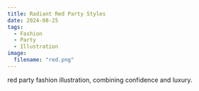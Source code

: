 ```yaml
---
title: Radiant Red Party Styles
date: 2024-08-25
tags:
  - Fashion
  - Party
  - Illustration
image:
  filename: "red.png"
---
```


red party fashion illustration, combining confidence and luxury.

<!--more-->
